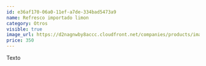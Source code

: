 ```yaml
---
id: e36af170-06a0-11ef-a7de-334bad5473a9
name: Refresco importado limon
category: Otros
visible: true
image_url: https://d2nagnwby8accc.cloudfront.net/companies/products/images/800/2f13b00b-2e15-4620-b077-e45dff9872e2.jpg
price: 350
---
```


Texto
